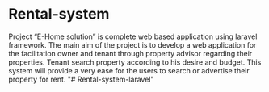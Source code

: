 # Rental-system
Project “E-Home solution” is complete web based application using laravel framework. The 
main aim of the project is to develop a web application for the facilitation owner and tenant 
through property advisor regarding their properties. Tenant search property according to his 
desire and budget. This system will provide a very ease for the users to search or advertise their 
property for rent.
"# Rental-system-laravel" 
